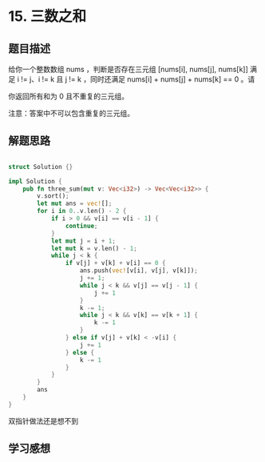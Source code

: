 # 15. 三数之和

## 题目描述

给你一个整数数组 nums ，判断是否存在三元组 [nums[i], nums[j], nums[k]] 满足 i != j、i != k 且 j != k ，同时还满足 nums[i] + nums[j] + nums[k] == 0 。请

你返回所有和为 0 且不重复的三元组。

注意：答案中不可以包含重复的三元组。

## 解题思路

```rust

struct Solution {}

impl Solution {
    pub fn three_sum(mut v: Vec<i32>) -> Vec<Vec<i32>> {
        v.sort();
        let mut ans = vec![];
        for i in 0..v.len() - 2 {
            if i > 0 && v[i] == v[i - 1] {
                continue;
            }
            let mut j = i + 1;
            let mut k = v.len() - 1;
            while j < k {
                if v[j] + v[k] + v[i] == 0 {
                    ans.push(vec![v[i], v[j], v[k]]);
                    j += 1;
                    while j < k && v[j] == v[j - 1] {
                        j += 1
                    }
                    k -= 1;
                    while j < k && v[k] == v[k + 1] {
                        k -= 1
                    }
                } else if v[j] + v[k] < -v[i] {
                    j += 1
                } else {
                    k -= 1
                }
            }
        }
        ans
    }
}
```

双指针做法还是想不到

## 学习感想